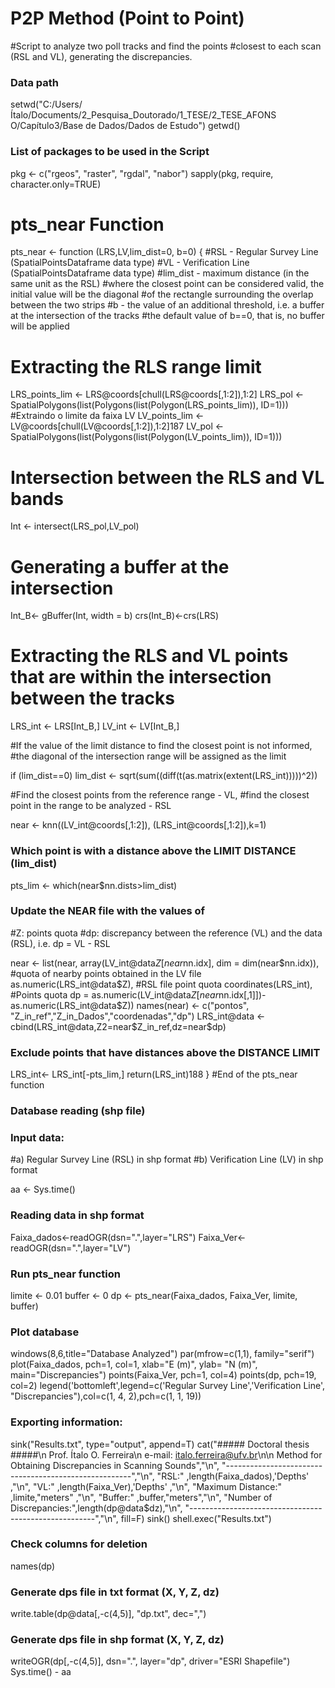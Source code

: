 # P2P Method (Point to Point)

#Script to analyze two poll tracks and find the points
#closest to each scan (RSL and VL), generating the discrepancies.

### Data path

setwd("C:/Users/Ítalo/Documents/2_Pesquisa_Doutorado/1_TESE/2_TESE_AFONS
O/Capítulo3/Base de Dados/Dados de Estudo")
getwd()

### List of packages to be used in the Script

pkg <- c("rgeos", "raster", "rgdal", "nabor")
sapply(pkg, require, character.only=TRUE)

# pts_near Function

pts_near <- function (LRS,LV,lim_dist=0, b=0)
{
#RSL - Regular Survey Line  (SpatialPointsDataframe data type)
#VL - Verification Line (SpatialPointsDataframe data type)
#lim_dist - maximum distance (in the same unit as the RSL)
#where the closest point can be considered valid, the initial value will be the diagonal 
#of the rectangle surrounding the overlap between the two strips
#b - the value of an additional threshold, i.e. a buffer at the intersection of the tracks
#the default value of b==0, that is, no buffer will be applied

# Extracting the RLS range limit

LRS_points_lim <- LRS@coords[chull(LRS@coords[,1:2]),1:2]
LRS_pol <- SpatialPolygons(list(Polygons(list(Polygon(LRS_points_lim)),
ID=1)))
#Extraindo o limite da faixa LV
LV_points_lim <- LV@coords[chull(LV@coords[,1:2]),1:2]187
LV_pol <- SpatialPolygons(list(Polygons(list(Polygon(LV_points_lim)), ID=1)))

# Intersection between the RLS and VL bands

Int <- intersect(LRS_pol,LV_pol)

# Generating a buffer at the intersection

Int_B<- gBuffer(Int, width = b)
crs(Int_B)<-crs(LRS)

# Extracting the RLS and VL points that are within the intersection between the tracks

LRS_int <- LRS[Int_B,]
LV_int <- LV[Int_B,]

#If the value of the limit distance to find the closest point is not informed, 
#the diagonal of the intersection range will be assigned as the limit

if (lim_dist==0)
lim_dist <- sqrt(sum((diff(t(as.matrix(extent(LRS_int)))))^2))

#Find the closest points from the reference range - VL, 
#find the closest point in the range to be analyzed - RSL

near <- knn((LV_int@coords[,1:2]), (LRS_int@coords[,1:2]),k=1)

### Which point is with a distance above the LIMIT DISTANCE (lim_dist)

pts_lim <- which(near$nn.dists>lim_dist)

### Update the NEAR file with the values of

#Z: points quota
#dp: discrepancy between the reference (VL) and the data (RSL), i.e. dp = VL - RSL

near <- list(near,
array(LV_int@data$Z[near$nn.idx], dim = dim(near$nn.idx)), #quota of nearby points obtained in the LV file
as.numeric(LRS_int@data$Z), #RSL file point quota
coordinates(LRS_int), #Points quota
dp = as.numeric(LV_int@data$Z[near$nn.idx[,1]])-
as.numeric(LRS_int@data$Z))
names(near) <- c("pontos", "Z_in_ref","Z_in_Dados","coordenadas","dp")
LRS_int@data <- cbind(LRS_int@data,Z2=near$Z_in_ref,dz=near$dp)

### Exclude points that have distances above the DISTANCE LIMIT

LRS_int<- LRS_int[-pts_lim,]
return(LRS_int)188
} #End of the pts_near function

### Database reading (shp file)

### Input data:

#a) Regular Survey Line (RSL) in shp format
#b) Verification Line (LV) in shp format

aa <- Sys.time()

### Reading data in shp format

Faixa_dados<-readOGR(dsn=".",layer="LRS")
Faixa_Ver<-readOGR(dsn=".",layer="LV")

### Run pts_near function

limite <- 0.01
buffer <- 0
dp <- pts_near(Faixa_dados, Faixa_Ver, limite, buffer)

### Plot database

windows(8,6,title="Database Analyzed")
par(mfrow=c(1,1), family="serif")
plot(Faixa_dados, pch=1, col=1,
xlab="E (m)", ylab= "N (m)", main="Discrepancies")
points(Faixa_Ver, pch=1, col=4)
points(dp, pch=19, col=2)
legend('bottomleft',legend=c('Regular Survey Line','Verification Line',
"Discrepancies"),col=c(1, 4, 2),pch=c(1, 1, 19))

### Exporting information:

sink("Results.txt", type="output", append=T)
cat("##### Doctoral thesis #####\n Prof. Ítalo O. Ferreira\n e-mail:
italo.ferreira@ufv.br\n\n Method for Obtaining Discrepancies in Scanning Sounds","\n",
"------------------------------------------------------","\n",
"RSL:" ,length(Faixa_dados),'Depths' ,"\n",
"VL:" ,length(Faixa_Ver),'Depths' ,"\n",
"Maximum Distance:" ,limite,"meters" ,"\n",
"Buffer:" ,buffer,"meters","\n",
"Number of Discrepancies:",length(dp@data$dz),"\n",
"------------------------------------------------------","\n",
fill=F)
sink()
shell.exec("Results.txt")

### Check columns for deletion

names(dp)

### Generate dps file in txt format (X, Y, Z, dz)

write.table(dp@data[,-c(4,5)], "dp.txt", dec=",")

### Generate dps file in shp format (X, Y, Z, dz)

writeOGR(dp[,-c(4,5)], dsn=".", layer="dp", driver="ESRI Shapefile")
Sys.time() - aa
